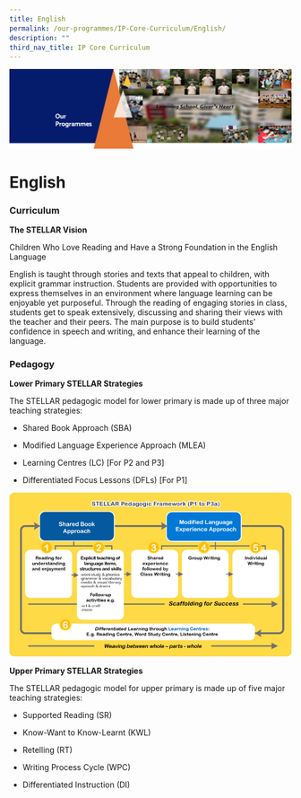 ```yaml
---
title: English
permalink: /our-programmes/IP-Core-Curriculum/English/
description: ""
third_nav_title: IP Core Curriculum
---
```

![](/images/OurProgrammes1.png)

English
=======

  

### Curriculum

<b>The STELLAR Vision</b>

Children Who Love Reading and Have a Strong Foundation in the English Language

English is taught through stories and texts that appeal to children, with explicit grammar instruction. Students are provided with opportunities to express themselves in an environment where language learning can be enjoyable yet purposeful. Through the reading of engaging stories in class, students get to speak extensively, discussing and sharing their views with the teacher and their peers. The main purpose is to build students’ confidence in speech and writing, and enhance their learning of the language.

### Pedagogy

<b>Lower Primary STELLAR Strategies</b>

  

The STELLAR pedagogic model for lower primary is made up of three major teaching strategies:

  

*   Shared Book Approach (SBA)  
    
*   Modified Language Experience Approach (MLEA)
*   Learning Centres (LC) \[For P2 and P3\]
*   Differentiated Focus Lessons (DFLs) \[For P1\]

![](/images/English.jpeg)

<b>Upper Primary STELLAR Strategies</b>

  

The STELLAR pedagogic model for upper primary is made up of five major teaching strategies:

  

*   Supported Reading (SR)  
    
*   Know-Want to Know-Learnt (KWL)  
    
*   Retelling (RT)  
    
*   Writing Process Cycle (WPC)  
    
*   Differentiated Instruction (DI)